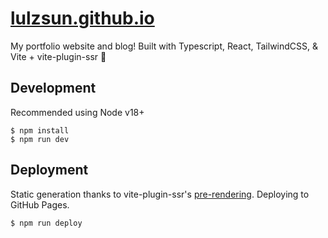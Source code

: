 # [lulzsun.github.io](lulzsun.github.io)
My portfolio website and blog! Built with Typescript, React, TailwindCSS, & Vite + vite-plugin-ssr 💖

## Development
Recommended using Node v18+
```
$ npm install
$ npm run dev
```

## Deployment
Static generation thanks to vite-plugin-ssr's [pre-rendering](https://vite-plugin-ssr.com/pre-rendering). Deploying to GitHub Pages.

```bash
$ npm run deploy
```

